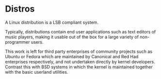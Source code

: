 # Distros

A Linux distribution is a LSB compliant system.

Typically, distributions contain end user applications such as text editors of music players, making it usable out of the box for a large variety of non-programmer users.

This work is left for third party enterprises of community projects such as Ubuntu or Fedora which are maintained by Canonical and Red Had enterprises respectively, and not undertaken directly by kernel developers. Contrast this with BSD systems in which the kernel is maintained together with the basic userland utilities. 
